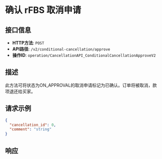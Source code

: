 # 确认 rFBS 取消申请

## 接口信息

- **HTTP方法**: `POST`
- **API路径**: `/v2/conditional-cancellation/approve`
- **操作ID**: `operation/CancellationAPI_ConditionalCancellationApproveV2`

## 描述

此方法可将状态为ON_APPROVAL的取消申请标记为已确认。订单将被取消，款项退还给买家。

## 请求示例

```json
{
  "cancellation_id": 0,
  "comment": "string"
}
```

## 响应
